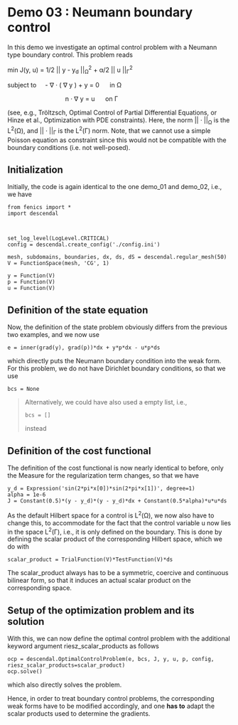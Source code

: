 Demo 03 : Neumann boundary control
==================================

In this demo we investigate an optimal control problem with
a Neumann type boundary control. This problem reads 

min J(y, u) = 1/2 || y - y<sub>d</sub> ||<sub>&Omega;</sub><sup>2</sup> + &alpha;/2  || u ||<sub>&Gamma;</sub><sup>2</sup>

subject to &nbsp;&nbsp;&nbsp;  - &nabla; &middot; ( &nabla; y  ) + y = 0 &nbsp;&nbsp;&nbsp;&nbsp; in &Omega;
 
&nbsp;&nbsp;&nbsp;&nbsp;&nbsp;&nbsp;&nbsp;&nbsp;&nbsp;&nbsp;&nbsp;&nbsp;
&nbsp;&nbsp;&nbsp;&nbsp;&nbsp;&nbsp;&nbsp;&nbsp;&nbsp;&nbsp;&nbsp;&nbsp;&nbsp;&nbsp;&nbsp;&nbsp;&nbsp;&nbsp;&nbsp;&nbsp;n &middot; &nabla; y = u &nbsp;&nbsp;&nbsp;&nbsp; on &Gamma;

(see, e.g., Tröltzsch, Optimal Control of Partial Differential Equations, 
or Hinze et al., Optimization with PDE constraints). Here,
the norm || &middot; ||<sub>&Omega;</sub> is the L<sup>2</sup>(&Omega;), and 
|| &middot; ||<sub>&Gamma;</sub> is the L<sup>2</sup>(&Gamma;) norm.
Note, that we cannot use a simple Poisson equation as constraint
since this would not be compatible with the boundary conditions
(i.e. not well-posed). 

Initialization
--------------

Initially, the code is again identical to the one demo_01 and demo_02,
i.e., we have 

    from fenics import *
    import descendal
    
    
    
    set_log_level(LogLevel.CRITICAL)
    config = descendal.create_config('./config.ini')
    
    mesh, subdomains, boundaries, dx, ds, dS = descendal.regular_mesh(50)
    V = FunctionSpace(mesh, 'CG', 1)
    
    y = Function(V)
    p = Function(V)
    u = Function(V)

Definition of the state equation
--------------------------------

Now, the definition of the state problem obviously differs from the 
previous two examples, and we now use

    e = inner(grad(y), grad(p))*dx + y*p*dx - u*p*ds

which directly puts the Neumann boundary condition into the weak form.
For this problem, we do not have Dirichlet boundary conditions, so that we
use

    bcs = None

> Alternatively, we could have also used a empty list, i.e.,
>
>     bcs = []
> 
> instead

Definition of the cost functional
---------------------------------

The definition of the cost functional is now nearly identical to before,
only the Measure for the regularization term changes, so that we have

    y_d = Expression('sin(2*pi*x[0])*sin(2*pi*x[1])', degree=1)
    alpha = 1e-6
    J = Constant(0.5)*(y - y_d)*(y - y_d)*dx + Constant(0.5*alpha)*u*u*ds
   
As the default Hilbert space for a control is L<sup>2</sup>(&Omega;), we now
also have to change this, to accommodate for the fact that the control
variable u now lies in the space L<sup>2</sup>(&Gamma;), i.e., it is 
only defined on the boundary. This is done by defining the scalar
product of the corresponding Hilbert space, which we do with

    scalar_product = TrialFunction(V)*TestFunction(V)*ds

The scalar_product always has to be a symmetric, coercive and continuous
bilinear form, so that it induces an actual scalar product on the 
corresponding space. 

Setup of the optimization problem and its solution
--------------------------------------------------

With this, we can now define the optimal control problem with the 
additional keyword argument riesz_scalar_products as follows

    ocp = descendal.OptimalControlProblem(e, bcs, J, y, u, p, config, riesz_scalar_products=scalar_product)
    ocp.solve()
    
which also directly solves the problem.

Hence, in order to treat boundary control problems, the corresponding
weak forms have to be modified accordingly, and one **has to** adapt the
scalar products used to determine the gradients.
